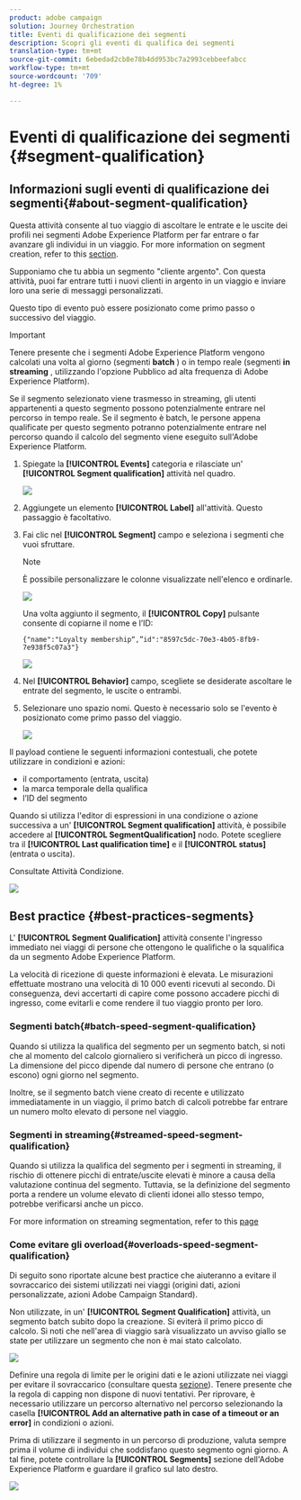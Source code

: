 ```yaml
---
product: adobe campaign
solution: Journey Orchestration
title: Eventi di qualificazione dei segmenti
description: Scopri gli eventi di qualifica dei segmenti
translation-type: tm+mt
source-git-commit: 6ebedad2cb8e78b4dd953bc7a2993cebbeefabcc
workflow-type: tm+mt
source-wordcount: '709'
ht-degree: 1%

---
```



# Eventi di qualificazione dei segmenti {#segment-qualification}

## Informazioni sugli eventi di qualificazione dei segmenti{#about-segment-qualification}

Questa attività consente al tuo viaggio di ascoltare le entrate e le uscite dei profili nei segmenti Adobe Experience Platform per far entrare o far avanzare gli individui in un viaggio. For more information on segment creation, refer to this [section](../segment/about-segments.md).

Supponiamo che tu abbia un segmento &quot;cliente argento&quot;. Con questa attività, puoi far entrare tutti i nuovi clienti in argento in un viaggio e inviare loro una serie di messaggi personalizzati.

Questo tipo di evento può essere posizionato come primo passo o successivo del viaggio.

>[!IMPORTANT]
>
>Tenere presente che i segmenti Adobe Experience Platform vengono calcolati una volta al giorno (segmenti **batch** ) o in tempo reale (segmenti **in streaming** , utilizzando l&#39;opzione Pubblico ad alta frequenza di Adobe Experience Platform).
>
>Se il segmento selezionato viene trasmesso in streaming, gli utenti appartenenti a questo segmento possono potenzialmente entrare nel percorso in tempo reale. Se il segmento è batch, le persone appena qualificate per questo segmento potranno potenzialmente entrare nel percorso quando il calcolo del segmento viene eseguito sull&#39;Adobe Experience Platform.


1. Spiegate la **[!UICONTROL Events]** categoria e rilasciate un&#39; **[!UICONTROL Segment qualification]** attività nel quadro.

   ![](../assets/segment5.png)

1. Aggiungete un elemento **[!UICONTROL Label]** all&#39;attività. Questo passaggio è facoltativo.

1. Fai clic nel **[!UICONTROL Segment]** campo e seleziona i segmenti che vuoi sfruttare.

   >[!NOTE]
   >
   >È possibile personalizzare le colonne visualizzate nell&#39;elenco e ordinarle.

   ![](../assets/segment6.png)

   Una volta aggiunto il segmento, il **[!UICONTROL Copy]** pulsante consente di copiarne il nome e l’ID:

   `{"name":"Loyalty membership“,”id":"8597c5dc-70e3-4b05-8fb9-7e938f5c07a3"}`

   ![](../assets/segment-copy.png)

1. Nel **[!UICONTROL Behavior]** campo, scegliete se desiderate ascoltare le entrate del segmento, le uscite o entrambi.

1. Selezionare uno spazio nomi. Questo è necessario solo se l&#39;evento è posizionato come primo passo del viaggio.

   ![](../assets/segment7.png)

Il payload contiene le seguenti informazioni contestuali, che potete utilizzare in condizioni e azioni:

* il comportamento (entrata, uscita)
* la marca temporale della qualifica
* l’ID del segmento

Quando si utilizza l&#39;editor di espressioni in una condizione o azione successiva a un&#39; **[!UICONTROL Segment qualification]** attività, è possibile accedere al **[!UICONTROL SegmentQualification]** nodo. Potete scegliere tra il **[!UICONTROL Last qualification time]** e il **[!UICONTROL status]** (entrata o uscita).

Consultate Attività [](../building-journeys/condition-activity.md#about_condition)Condizione.

![](../assets/segment8.png)

## Best practice {#best-practices-segments}

L&#39; **[!UICONTROL Segment Qualification]** attività consente l&#39;ingresso immediato nei viaggi di persone che ottengono le qualifiche o la squalifica da un segmento Adobe Experience Platform.

La velocità di ricezione di queste informazioni è elevata. Le misurazioni effettuate mostrano una velocità di 10 000 eventi ricevuti al secondo. Di conseguenza, devi accertarti di capire come possono accadere picchi di ingresso, come evitarli e come rendere il tuo viaggio pronto per loro.

### Segmenti batch{#batch-speed-segment-qualification}

Quando si utilizza la qualifica del segmento per un segmento batch, si noti che al momento del calcolo giornaliero si verificherà un picco di ingresso. La dimensione del picco dipende dal numero di persone che entrano (o escono) ogni giorno nel segmento.

Inoltre, se il segmento batch viene creato di recente e utilizzato immediatamente in un viaggio, il primo batch di calcoli potrebbe far entrare un numero molto elevato di persone nel viaggio.

### Segmenti in streaming{#streamed-speed-segment-qualification}

Quando si utilizza la qualifica del segmento per i segmenti in streaming, il rischio di ottenere picchi di entrate/uscite elevati è minore a causa della valutazione continua del segmento. Tuttavia, se la definizione del segmento porta a rendere un volume elevato di clienti idonei allo stesso tempo, potrebbe verificarsi anche un picco.

For more information on streaming segmentation, refer to this [page](https://experienceleague.adobe.com/docs/experience-platform/segmentation/api/streaming-segmentation.html#api)

### Come evitare gli overload{#overloads-speed-segment-qualification}

Di seguito sono riportate alcune best practice che aiuteranno a evitare il sovraccarico dei sistemi utilizzati nei viaggi (origini dati, azioni personalizzate,  azioni Adobe Campaign Standard).

Non utilizzate, in un&#39; **[!UICONTROL Segment Qualification]** attività, un segmento batch subito dopo la creazione. Si eviterà il primo picco di calcolo. Si noti che nell&#39;area di viaggio sarà visualizzato un avviso giallo se state per utilizzare un segmento che non è mai stato calcolato.

![](../assets/segment-error.png)

Definire una regola di limite per le origini dati e le azioni utilizzate nei viaggi per evitare il sovraccarico (consultare questa [sezione](../api/capping.md)). Tenere presente che la regola di capping non dispone di nuovi tentativi. Per riprovare, è necessario utilizzare un percorso alternativo nel percorso selezionando la casella **[!UICONTROL Add an alternative path in case of a timeout or an error]** in condizioni o azioni.

Prima di utilizzare il segmento in un percorso di produzione, valuta sempre prima il volume di individui che soddisfano questo segmento ogni giorno. A tal fine, potete controllare la **[!UICONTROL Segments]** sezione dell&#39;Adobe Experience Platform e guardare il grafico sul lato destro.

![](../assets/segment-overload.png)
